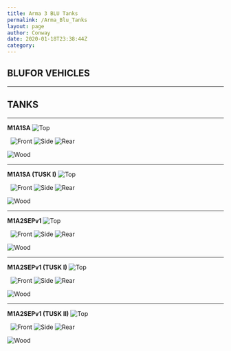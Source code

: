 ```yaml
---
title: Arma 3 BLU Tanks
permalink: /Arma_Blu_Tanks
layout: page
author: Conway
date: 2020-01-18T23:38:44Z
category: 
---
```


## BLUFOR VEHICLES

___


## TANKS

___

**M1A1SA**
![Top](https://i.imgur.com/UeaTeDz.png)

 
![Front](https://i.imgur.com/WuQwn5f.png)
![Side](https://i.imgur.com/FpEPRyU.png)
![Rear](https://i.imgur.com/2ih5x7N.png)

![Wood](https://i.imgur.com/qDAGDFa.png)

___

**M1A1SA (TUSK I)**
![Top](https://i.imgur.com/anXSgmw.png)

 
![Front](https://i.imgur.com/1XKgDxp.png)
![Side](https://i.imgur.com/uJ8lnvS.png)
![Rear](https://i.imgur.com/yVKOWKJ.png)

![Wood](https://i.imgur.com/O5l8ON9.png)

___

**M1A2SEPv1**
![Top](https://i.imgur.com/Je8yMJF.png)

 
![Front](https://i.imgur.com/BoYu0Ue.png)
![Side](https://i.imgur.com/CVLGNeJ.png)
![Rear](https://i.imgur.com/iz7oDIO.png)

![Wood](https://i.imgur.com/FyYq0DV.png)

___

**M1A2SEPv1 (TUSK I)**
![Top](https://i.imgur.com/Ib2JJgR.png)

 
![Front](https://i.imgur.com/rrhFBpv.png)
![Side](https://i.imgur.com/BoUuRIk.png)
![Rear](https://i.imgur.com/z1F8BqY.png)

![Wood](https://i.imgur.com/hH5TxB9.png)

___

**M1A2SEPv1 (TUSK II)**
![Top](https://i.imgur.com/L0UwXDF.png)

 
![Front](https://i.imgur.com/yOUPp9z.png)
![Side](https://i.imgur.com/c3jjKTT.png)
![Rear](https://i.imgur.com/aTFWLfo.png)

![Wood](https://i.imgur.com/dhdJ9sR.png)